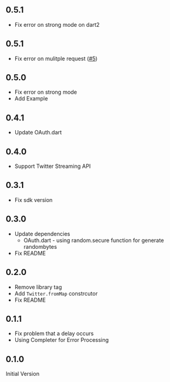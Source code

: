 ## 0.5.1

* Fix error on strong mode on dart2

## 0.5.1

* Fix error on mulitple request ([#5](https://github.com/sh4869/twitter.dart/issues/5))

## 0.5.0

* Fix error on strong mode
* Add Example

## 0.4.1

* Update OAuth.dart

## 0.4.0

* Support Twitter Streaming API

## 0.3.1

* Fix sdk version

## 0.3.0

* Update dependencies
  * OAuth.dart -  using random.secure function for generate randombytes
* Fix README

## 0.2.0

* Remove library tag
* Add `Twitter.fromMap` constrcutor
* Fix README

## 0.1.1

* Fix problem that a delay occurs
* Using Completer for Error Processing

## 0.1.0

Initial Version
